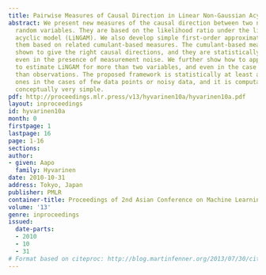 ```yaml
---
title: Pairwise Measures of Causal Direction in Linear Non-Gaussian Acyclic Models
abstract: We present new measures of the causal direction between two nongaussian
  random variables. They are based on the likelihood ratio under the linear non-gaussian
  acyclic model (LiNGAM). We also develop simple first-order approximations and analyze
  them based on related cumulant-based measures. The cumulant-based measures can be
  shown to give the right causal directions, and they are statistically consistent
  even in the presence of measurement noise. We further show how to apply these measures
  to estimate LiNGAM for more than two variables, and even in the case of more variables
  than observations. The proposed framework is statistically at least as good as existing
  ones in the cases of few data points or noisy data, and it is computationally and
  conceptually very simple.
pdf: http://proceedings.mlr.press/v13/hyvarinen10a/hyvarinen10a.pdf
layout: inproceedings
id: hyvarinen10a
month: 0
firstpage: 1
lastpage: 16
page: 1-16
sections: 
author:
- given: Aapo
  family: Hyvarinen
date: 2010-10-31
address: Tokyo, Japan
publisher: PMLR
container-title: Proceedings of 2nd Asian Conference on Machine Learning
volume: '13'
genre: inproceedings
issued:
  date-parts:
  - 2010
  - 10
  - 31
# Format based on citeproc: http://blog.martinfenner.org/2013/07/30/citeproc-yaml-for-bibliographies/
---
```

